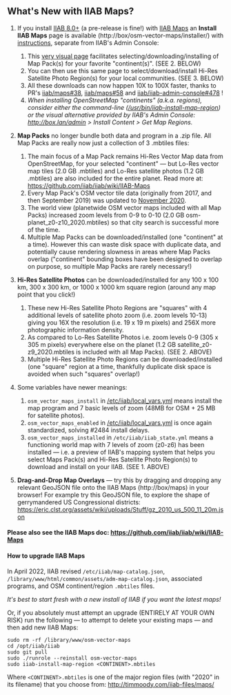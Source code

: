## What's New with IIAB Maps?

1. If you install [IIAB 8.0+](https://github.com/iiab/iiab/wiki/IIAB-8.0-Release-Notes) (a pre-release is fine!) with [IIAB Maps](https://github.com/iiab/iiab/wiki/IIAB-Maps) an **Install IIAB Maps** page is available (http://box/osm-vector-maps/installer/) with [instructions](https://github.com/iiab/iiab/wiki/IIAB-Maps#how-do-i-install-map-packs-and-satellite-photo-regions-on-iiab-80-), separate from IIAB's Admin Console:
   1. This [very visual page](https://user-images.githubusercontent.com/2458907/94740848-46c4eb00-0341-11eb-93ea-e3e4758dce48.png) facilitates selecting/downloading/installing of Map Pack(s) for your favorite "continent(s)".  (SEE 2. BELOW)
   2. You can then use this same page to select/download/install Hi-Res Satellite Photo Region(s) for your local communities.  (SEE 3. BELOW)
   3. All these downloads can now happen 10X to 100X faster, thanks to PR's [iiab/maps#38](https://github.com/iiab/maps/pull/38), [iiab/maps#58](https://github.com/iiab/maps/pull/58) and [iiab/iiab-admin-console#478](https://github.com/iiab/iiab-admin-console/pull/478) !
   4. _When installing OpenStreetMap "continents" (a.k.a. regions), consider either the command-line ([/usr/bin/iiab-install-map-region](https://github.com/iiab/maps/blob/master/osm-source/pages/viewer/scripts/iiab-install-map-region)) or the visual alternative provided by IIAB's Admin Console: http://box.lan/admin > Install Content > Get Map Regions._

2. **Map Packs** no longer bundle both data and program in a .zip file.  All Map Packs are really now just a collection of 3 .mbtiles files:
   1. The main focus of a Map Pack remains Hi-Res Vector Map data from OpenStreetMap, for your selected "continent" — but Lo-Res vector map tiles (2.0 GB .mbtiles) and Lo-Res satellite photos (1.2 GB .mbtiles) are also included for the entire planet.  Read more at: https://github.com/iiab/iiab/wiki/IIAB-Maps
   2. Every Map Pack's OSM vector tile data (originally from 2017, and then September 2019) was updated to [November 2020](https://archive.org/details/osm-vector-mbtiles).
   3. The world view (planetwide OSM vector maps included with all Map Packs) increased zoom levels from 0-9 to 0-10 (2.0 GB osm-planet_z0-z10_2020.mbtiles) so that city search is successful more of the time.
   4. Multiple Map Packs can be downloaded/installed (one "continent" at a time).  However this can waste disk space with duplicate data, and potentially cause rendering slowness in areas where Map Packs overlap ("continent" bounding boxes have been designed to overlap on purpose, so multiple Map Packs are rarely necessary!)

3. **Hi-Res Satellite Photos** can be downloaded/installed for any 100 x 100 km, 300 x 300 km, or 1000 x 1000 km square region (around any map point that you click!)
   1. These new Hi-Res Satellite Photo Regions are "squares" with 4 additional levels of satellite photo zoom (i.e. zoom levels 10-13) giving you 16X the resolution (i.e. 19 x 19 m pixels) and 256X more photographic information density.
   2. As compared to Lo-Res Satellite Photos i.e. zoom levels 0-9 (305 x 305 m pixels) everywhere else on the planet (1.2 GB satellite_z0-z9_2020.mbtiles is included with all Map Packs).  (SEE 2. ABOVE)
   3. Multiple Hi-Res Satellite Photo Regions can be downloaded/installed (one "square" region at a time, thankfully duplicate disk space is avoided when such "squares" overlap!)

4. Some variables have newer meanings:
   1. `osm_vector_maps_install` in [/etc/iiab/local_vars.yml](https://wiki.iiab.io/go/FAQ#What_is_local_vars.yml_and_how_do_I_customize_it.3F) means install the map program and 7 basic levels of zoom (48MB for OSM + 25 MB for satellite photos).
   2. `osm_vector_maps_enabled` in [/etc/iiab/local_vars.yml](https://wiki.iiab.io/go/FAQ#What_is_local_vars.yml_and_how_do_I_customize_it.3F) is once again standardized, solving #2484 install delays.
   3. `osm_vector_maps_installed` in `/etc/iiab/iiab_state.yml` means a functioning world map with 7 levels of zoom (z0-z6) has been installed — i.e. a preview of IIAB's mapping system that helps you select Maps Pack(s) and Hi-Res Satellite Photo Region(s) to download and install on your IIAB.  (SEE 1. ABOVE)

5. **Drag-and-Drop Map Overlays** — try this by dragging and dropping any relevant GeoJSON file onto the IIAB Maps (http://box/maps) in your browser!  For example try this GeoJSON file, to explore the shape of gerrymandered US Congressional districts: https://eric.clst.org/assets/wiki/uploads/Stuff/gz_2010_us_500_11_20m.json


#### Please also see the IIAB Maps doc: https://github.com/iiab/iiab/wiki/IIAB-Maps

#### How to upgrade IIAB Maps
<!-- Notes on upgrading from a maps 7.2 to maps 7.3 -->

In April 2022, IIAB revised `/etc/iiab/map-catalog.json`, `/library/www/html/common/assets/adm-map-catalog.json`, associated programs, and OSM continent/region `.mbtiles` files.

_It's best to start fresh with a new install of IIAB if you want the latest maps!_

Or, if you absolutely must attempt an upgrade (ENTIRELY AT YOUR OWN RISK) run the following &mdash; to attempt to delete your existing maps &mdash; and then add new IIAB Maps:

 ```
 sudo rm -rf /library/www/osm-vector-maps
 cd /opt/iiab/iiab
 sudo git pull
 sudo ./runrole --reinstall osm-vector-maps
 sudo iiab-install-map-region <CONTINENT>.mbtiles
 ```

Where `<CONTINENT>.mbtiles` is one of the major region files (with "2020" in its filename) that you choose from: http://timmoody.com/iiab-files/maps/

<!--
cd /library/www/
rm -rf osm-vector-maps/
nano /etc/iiab/iiab_state.yml    # Delete line 'osm_vector_maps_installed: True'
git remote add ghunt git@github.com:/georgejhunt/iiab
git fetch --all
git checkout -b maps7.3 ghunt/maps7.3
./runroles osm-vector-maps
-->
